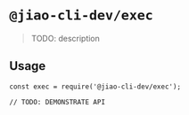 # `@jiao-cli-dev/exec`

> TODO: description

## Usage

```
const exec = require('@jiao-cli-dev/exec');

// TODO: DEMONSTRATE API
```

